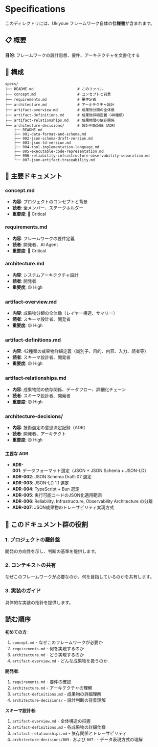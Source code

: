 # Specifications

このディレクトリには、Ukiyoue フレームワーク自体の**仕様書**が含まれます。

## 📋 概要

**目的**: フレームワークの設計思想、要件、アーキテクチャを文書化する

## 📁 構成

```text
specs/
├── README.md                    # このファイル
├── concept.md                   # コンセプトと背景
├── requirements.md              # 要件定義
├── architecture.md              # アーキテクチャ設計
├── artifact-overview.md         # 成果物分類の全体像
├── artifact-definitions.md      # 成果物詳細定義（40種類）
├── artifact-relationships.md    # 成果物間の依存関係
└── architecture-decisions/      # 設計判断記録（ADR）
    ├── README.md
    ├── 001-data-format-and-schema.md
    ├── 002-json-schema-draft-version.md
    ├── 003-json-ld-version.md
    ├── 004-tool-implementation-language.md
    ├── 005-executable-code-representation.md
    ├── 006-reliability-infrastructure-observability-separation.md
    └── 007-json-artifact-traceability.md
```

## 📝 主要ドキュメント

### concept.md

- **内容**: プロジェクトのコンセプトと背景
- **読者**: 全メンバー、ステークホルダー
- **重要度**: 🔴 Critical

### requirements.md

- **内容**: フレームワークの要件定義
- **読者**: 開発者、AI Agent
- **重要度**: 🔴 Critical

### architecture.md

- **内容**: システムアーキテクチャ設計
- **読者**: 開発者
- **重要度**: 🟡 High

### artifact-overview.md

- **内容**: 成果物分類の全体像（レイヤー構造、サマリー）
- **読者**: スキーマ設計者、開発者
- **重要度**: 🟡 High

### artifact-definitions.md

- **内容**: 42種類の成果物詳細定義（識別子、目的、内容、入力、読者等）
- **読者**: スキーマ設計者、開発者
- **重要度**: 🟡 High

### artifact-relationships.md

- **内容**: 成果物間の依存関係、データフロー、詳細化チェーン
- **読者**: スキーマ設計者、開発者
- **重要度**: 🟡 High

### architecture-decisions/

- **内容**: 技術選定の意思決定記録（ADR）
- **読者**: 開発者、アーキテクト
- **重要度**: 🟡 High

#### 主要な ADR

- **ADR-001**: データフォーマット選定（JSON + JSON Schema + JSON-LD）
- **ADR-002**: JSON Schema Draft-07 選定
- **ADR-003**: JSON-LD 1.1 選定
- **ADR-004**: TypeScript + Bun 選定
- **ADR-005**: 実行可能コードのJSON化適用範囲
- **ADR-006**: Reliability, Infrastructure, Observability Architecture の分離
- **ADR-007**: JSON成果物のトレーサビリティ実現方式

## 🎯 このドキュメント群の役割

### 1. プロジェクトの羅針盤

開発の方向性を示し、判断の基準を提供します。

### 2. コンテキストの共有

なぜこのフレームワークが必要なのか、何を目指しているのかを共有します。

### 3. 実装のガイド

具体的な実装の指針を提供します。

## 読む順序

**初めての方**:

1. `concept.md` - なぜこのフレームワークが必要か
2. `requirements.md` - 何を実現するのか
3. `architecture.md` - どう実現するのか
4. `artifact-overview.md` - どんな成果物を扱うのか

**開発者**:

1. `requirements.md` - 要件の確認
2. `architecture.md` - アーキテクチャの理解
3. `artifact-definitions.md` - 成果物の詳細理解
4. `architecture-decisions/` - 設計判断の背景理解

**スキーマ設計者**:

1. `artifact-overview.md` - 全体構造の把握
2. `artifact-definitions.md` - 各成果物の詳細仕様
3. `artifact-relationships.md` - 依存関係とトレーサビリティ
4. `architecture-decisions/005-` および `007-` - データ表現方式の理解

